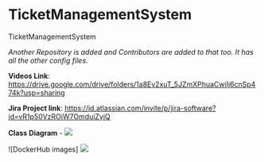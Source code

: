 # TicketManagementSystem
TicketManagementSystem


*Another Repository is added and Contributors are added to that too. It has all the other config files.*


**Videos Link**: https://drive.google.com/drive/folders/1a8Ev2xuT_5JZmXPhuaCwiIj6cnSp474k?usp=sharing

**Jira Project link**: https://id.atlassian.com/invite/p/jira-software?id=vR1p50VzROiW7OmduiZyiQ

**Class Diagram** - 
<img src="https://i.gyazo.com/e7911a2b14782bfe646373ae384343a4.png">


![DockerHub images] <img src="https://i.gyazo.com/2678a3b7772a7d5441d1c7b97fbd9bd7.png">
